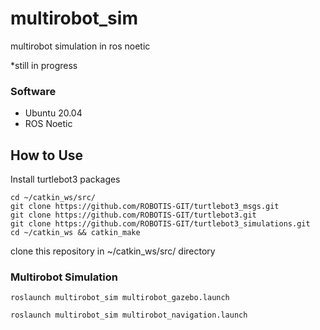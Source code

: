 # multirobot_sim
multirobot simulation in ros noetic

*still in progress

### Software

- Ubuntu 20.04
- ROS Noetic

## How to Use
Install turtlebot3 packages
```shell
cd ~/catkin_ws/src/
git clone https://github.com/ROBOTIS-GIT/turtlebot3_msgs.git
git clone https://github.com/ROBOTIS-GIT/turtlebot3.git
git clone https://github.com/ROBOTIS-GIT/turtlebot3_simulations.git
cd ~/catkin_ws && catkin_make
```
clone this repository in ~/catkin_ws/src/ directory

### Multirobot Simulation

```shell
roslaunch multirobot_sim multirobot_gazebo.launch
```
```shell
roslaunch multirobot_sim multirobot_navigation.launch
```
